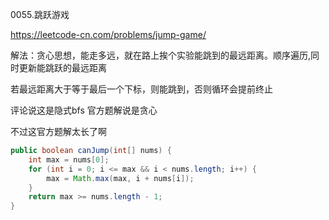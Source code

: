 0055.跳跃游戏

https://leetcode-cn.com/problems/jump-game/

解法：贪心思想，能走多远，就在路上挨个实验能跳到的最远距离。顺序遍历,同时更新能跳跃的最远距离

若最远距离大于等于最后一个下标，则能跳到，否则循环会提前终止



评论说这是隐式bfs 官方题解说是贪心

不过这官方题解太长了啊

```java
public boolean canJump(int[] nums) {
    int max = nums[0];
    for (int i = 0; i <= max && i < nums.length; i++) {
        max = Math.max(max, i + nums[i]);
    }
    return max >= nums.length - 1;
}
```

